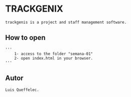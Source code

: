 # TRACKGENIX
    trackgenis is a project and staff management software.
## How to open
    '''
        1- access to the folder "semana-01"
        2- open index.html in your browser.
    '''
## Autor
    Luis Queffelec.